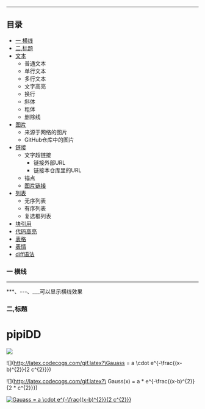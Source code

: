 ****
## 目录
* [一 横线](#一-横线)
* [二,标题](#二-标题)
* [文本](#文本)
    * 普通文本
    * 单行文本
    * 多行文本
    * 文字高亮
    * 换行
    * 斜体
    * 粗体
    * 删除线
* [图片](#图片)
    * 来源于网络的图片
    * GitHub仓库中的图片
* [链接](#链接) 
    * 文字超链接
        *  链接外部URL
        *  链接本仓库里的URL
    *  锚点
    * [图片链接](#图片链接)
* [列表](#列表)
    * 无序列表
    * 有序列表
    * 复选框列表
* [块引用](#块引用)
* [代码高亮](#代码高亮)
* [表格](#表格) 
* [表情](#表情)
* [diff语法](#diff语法)

### 一 横线
-----------
***、---、___可以显示横线效果

### 二,标题

# pipiDD
![](http://latex.codecogs.com/gif.latex?\\frac{1}{1+sin(x)})


![](http://latex.codecogs.com/gif.latex?\Gauass = a \cdot e^{-\frac{(x-b)^{2}}{2 c^{2}}})

![](http://latex.codecogs.com/gif.latex?\ Gauss(x) = a \* e^{-\frac{(x-b)^{2}}{2 \* c^{2}}})

<a href="https://www.codecogs.com/eqnedit.php?latex=Gauass&space;=&space;a&space;\cdot&space;e^{-\frac{(x-b)^{2}}{2&space;c^{2}}}" target="_blank"><img src="https://latex.codecogs.com/gif.latex?Gauass&space;=&space;a&space;\cdot&space;e^{-\frac{(x-b)^{2}}{2&space;c^{2}}}" title="Gauass = a \cdot e^{-\frac{(x-b)^{2}}{2 c^{2}}}" /></a>
